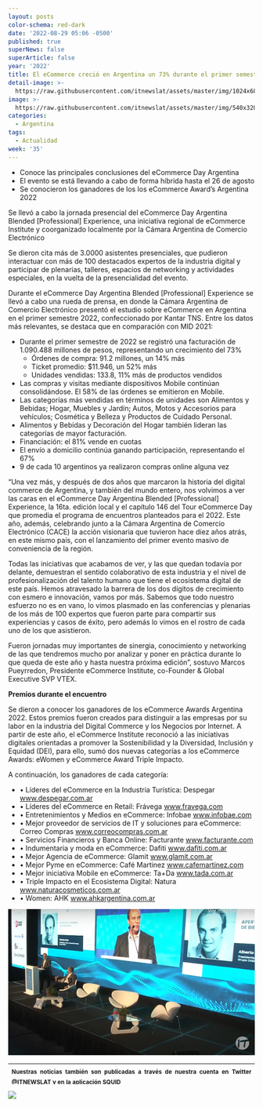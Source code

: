 ```yaml
---
layout: posts
color-schema: red-dark
date: '2022-08-29 05:06 -0500'
published: true
superNews: false
superArticle: false
year: '2022'
title: El eCommerce creció en Argentina un 73% durante el primer semestre del año
detail-image: >-
  https://raw.githubusercontent.com/itnewslat/assets/master/img/1024x680/ecommerce-g.jpg
image: >-
  https://raw.githubusercontent.com/itnewslat/assets/master/img/540x320/Evento-ec-p.jpg
categories:
  - Argentina
tags:
  - Actualidad
week: '35'
---
```

- Conoce las principales conclusiones del eCommerce Day Argentina
- El evento se está llevando a cabo de forma híbrida hasta el  26 de agosto 
- Se conocieron los ganadores de los los eCommerce Award’s Argentina 2022

Se llevó a cabo la jornada presencial del eCommerce Day Argentina Blended [Professional] Experience, una iniciativa regional de eCommerce Institute y coorganizado localmente por la Cámara Argentina de Comercio Electrónico
 
Se dieron cita más de 3.0000 asistentes presenciales, que pudieron interactuar con más de 100 destacados expertos de la industria digital y participar de plenarias, talleres, espacios de networking y actividades especiales, en la vuelta de la presencialidad del evento.
 
Durante el eCommerce Day Argentina Blended [Professional] Experience se llevó a cabo una rueda de prensa, en donde la Cámara Argentina de Comercio Electrónico presentó el estudio sobre eCommerce en Argentina en el primer semestre 2022, confeccionado por Kantar TNS. Entre los datos más relevantes, se destaca que en comparación con MID 2021:
 
- Durante el primer semestre de 2022 se registró una facturación de 1.090.488 millones de pesos, representando un crecimiento del 73%
  - Órdenes de compra: 91.2 millones,  un 14% más
  - Ticket promedio: $11.946, un 52% más
  - Unidades vendidas: 133.8, 11% más de productos vendidos
- Las compras y visitas mediante dispositivos Mobile continúan consolidándose. El 58% de las órdenes se emitieron en Mobile.
- Las categorías más vendidas en términos de unidades son Alimentos y Bebidas; Hogar, Muebles y Jardín; Autos, Motos y Accesorios para vehículos; Cosmética y Belleza y Productos de Cuidado Personal.
- Alimentos y Bebidas y Decoración del Hogar también lideran las categorías de mayor facturación.
- Financiación: el 81% vende en cuotas
- El envío a domicilio continúa ganando participación, representando el 67%
- 9 de cada 10 argentinos ya realizaron compras online alguna vez
 
“Una vez más, y después de dos años que marcaron la historia del digital commerce de Argentina, y también del mundo entero, nos volvimos a ver las caras en el eCommerce Day Argentina Blended [Professional] Experience, la 16ta. edición local y el capítulo 146 del Tour eCommerce Day que promedia el programa de encuentros planteados para el 2022. Este año, además, celebrando junto a la Cámara Argentina de Comercio Electrónico (CACE) la acción visionaria que tuvieron hace diez años atrás, en este mismo país, con el lanzamiento del primer evento masivo de conveniencia de la región. 

Todas las iniciativas que acabamos de ver, y las que quedan todavía por delante, demuestran el sentido colaborativo de esta industria y el nivel de profesionalización del talento humano que tiene el ecosistema digital de este país. Hemos atravesado la barrera de los dos dígitos de crecimiento con esmero e innovación, vamos por más. Sabemos que todo nuestro esfuerzo no es en vano, lo vimos plasmado en las conferencias y plenarias de los más de 100 expertos que fueron parte para compartir sus experiencias y casos de éxito, pero además lo vimos en el rostro de cada uno de los que asistieron. 

Fueron jornadas muy importantes de sinergia, conocimiento y networking de las que tendremos mucho por analizar y poner en práctica durante lo que queda de este año y hasta nuestra próxima edición”, sostuvo Marcos Pueyrredon, Presidente eCommerce Institute, co-Founder & Global Executive SVP VTEX.

**Premios durante el encuentro**
 
Se dieron a conocer los ganadores de los eCommerce Awards Argentina 2022. Estos premios fueron creados para distinguir a las empresas por su labor en la industria del Digital Commerce y los Negocios por Internet. A partir de este año, el eCommerce Institute reconoció a las iniciativas digitales orientadas a promover la Sostenibilidad y la Diversidad, Inclusión y Equidad (DEI), para ello, sumó dos nuevas categorías a los eCommerce Awards: eWomen y eCommerce Award Triple Impacto.
 
A continuación, los ganadores de cada categoría:

- •	Líderes del eCommerce en la Industria Turística: Despegar www.despegar.com.ar 
- •	Líderes del eCommerce en Retail: Frávega www.fravega.com 
- •	Entretenimientos y Medios en eCommerce: Infobae www.infobae.com 
- •	Mejor proveedor de servicios de IT y soluciones para eCommerce: Correo Compras www.correocompras.com.ar 
- •	Servicios Financieros y Banca Online: Facturante www.facturante.com 
- •	Indumentaria y moda en eCommerce: Dafiti www.dafiti.com.ar 
- •	Mejor Agencia de eCommerce: Glamit www.glamit.com.ar 
- •	Mejor Pyme en eCommerce: Café Martinez www.cafemartinez.com 
- •	Mejor iniciativa Mobile en eCommerce: Ta+Da www.tada.com.ar 
- •	Triple Impacto en el Ecosistema Digital: Natura www.naturacosmeticos.com.ar 
- •	Women: AHK www.ahkargentina.com.ar

![](https://raw.githubusercontent.com/itnewslat/assets/master/img/540x320/Evento-ec-p.jpg)

<table style="height: 42px;" width="569">
<tbody>
<tr>
<td style="text-align: justify;"><sub><strong>Nuestras noticias también son publicadas a través de nuestra cuenta en Twitter <a href="https://twitter.com/itnewslat?lang=es">@ITNEWSLAT</a> y en la aplicación <a href="https://squidapp.co/en/">SQUID</a></strong></sub></td>
</tr>
</tbody>
</table>

<img src="https://tracker.metricool.com/c3po.jpg?hash=56f88a41e39ab42c063cc51676587a04"/>